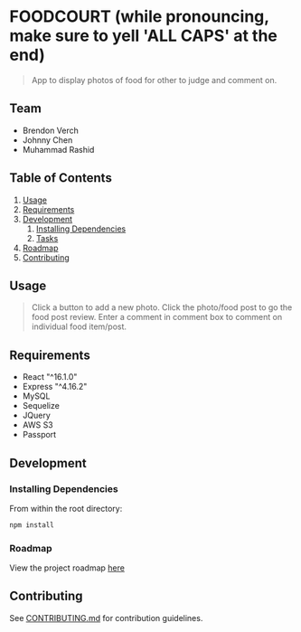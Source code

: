 # FOODCOURT (while pronouncing, make sure to yell 'ALL CAPS' at the end)

> App to display photos of food for other to judge and comment on. 

## Team

  - Brendon Verch
  - Johnny Chen
  - Muhammad Rashid

## Table of Contents

1. [Usage](#Usage)
1. [Requirements](#requirements)
1. [Development](#development)
    1. [Installing Dependencies](#installing-dependencies)
    1. [Tasks](#tasks)
1. [Roadmap](#roadmap)
1. [Contributing](#contributing)

## Usage

> Click a button to add a new photo. Click the photo/food post to go the food post review. Enter a comment in comment box to comment on individual food 
> item/post.

## Requirements

- React "^16.1.0"
- Express "^4.16.2"
- MySQL
- Sequelize 
- JQuery
- AWS S3
- Passport 


## Development

### Installing Dependencies

From within the root directory:

```sh
npm install 
```

### Roadmap

View the project roadmap [here](https://docs.google.com/document/d/1swH8dthjKDcLO8M-GUg7dM2PJmpiL1EzM1gW7Iilbhc/edit)


## Contributing

See [CONTRIBUTING.md](CONTRIBUTING.md) for contribution guidelines.
